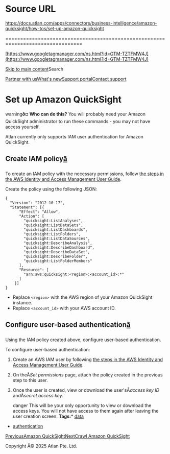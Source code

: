 # Source URL
https://docs.atlan.com/apps/connectors/business-intelligence/amazon-quicksight/how-tos/set-up-amazon-quicksight

================================================================================

<!--
canonical: https://docs.atlan.com/apps/connectors/business-intelligence/amazon-quicksight/how-tos/set-up-amazon-quicksight
link-alternate: https://docs.atlan.com/apps/connectors/business-intelligence/amazon-quicksight/how-tos/set-up-amazon-quicksight
meta-description: Learn about set up amazon quicksight.
meta-docsearch:docusaurus_tag: docs-default-current
meta-docsearch:language: en
meta-docsearch:version: current
meta-docusaurus_locale: en
meta-docusaurus_tag: docs-default-current
meta-docusaurus_version: current
meta-generator: Docusaurus v3.8.1
meta-og-description: Learn about set up amazon quicksight.
meta-og-locale: en
meta-og-title: Set up Amazon QuickSight | Atlan Documentation
meta-og-url: https://docs.atlan.com/apps/connectors/business-intelligence/amazon-quicksight/how-tos/set-up-amazon-quicksight
meta-twitter:card: summary_large_image
meta-viewport: width=device-width,initial-scale=1
title: Set up Amazon QuickSight | Atlan Documentation
-->

[https://www.googletagmanager.com/ns.html?id=GTM-TZTFMW4J](https://www.googletagmanager.com/ns.html?id=GTM-TZTFMW4J)

[Skip to main content](#__docusaurus_skipToContent_fallback)Search

[Partner with us](https://docs.google.com/forms/d/e/1FAIpQLScuAIhCm2GS7YFstrOjawbP8J7PUmOynQo7wI2yGCcCyEcVSw/viewform)[What's new](https://shipped.atlan.com/)[Support portal](https://atlan.zendesk.com/auth/v2/login/signin?return_to=https%3A%2F%2Fatlan.zendesk.com%2Fhc%2Fen-us&theme=hc&locale=en-us&brand_id=1900000425113&auth_origin=1900000425113%2Cfalse%2Ctrue)[Contact support](/support/submit-request)

Set up Amazon QuickSight
========================

warning**ð¤ Who can do this?** You will probably need your Amazon QuickSight administrator to run these commands \- you may not have access yourself.

Atlan currently only supports IAM user authentication for Amazon QuickSight.

Create IAM policy[â](#create-iam-policy "Direct link to Create IAM policy")
-----------------------------------------------------------------------------

To create an IAM policy with the necessary permissions, follow [the steps in the AWS Identity and Access Management User Guide](https://docs.aws.amazon.com/IAM/latest/UserGuide/access_policies_create.html).

Create the policy using the following JSON:

```
{  
  "Version": "2012-10-17",  
  "Statement": [{  
      "Effect": "Allow",  
      "Action": [  
        "quicksight:ListAnalyses",  
        "quicksight:ListDataSets",  
        "quicksight:ListDashboards",  
        "quicksight:ListFolders",  
        "quicksight:ListDataSources",  
        "quicksight:DescribeAnalysis",  
        "quicksight:DescribeDashboard",  
        "quicksight:DescribeDataSet",  
        "quicksight:DescribeFolder",  
        "quicksight:ListFolderMembers"  
      ],  
      "Resource": [  
        "arn:aws:quicksight:<region>:<account_id>:*"  
      ]  
    }]  
}  

```
* Replace `<region>` with the AWS region of your Amazon QuickSight instance.
* Replace `<account_id>` with your AWS account ID.

Configure user\-based authentication[â](#configure-user-based-authentication "Direct link to Configure user-based authentication")
------------------------------------------------------------------------------------------------------------------------------------

Using the IAM policy created above, configure user\-based authentication.

To configure user\-based authentication:

1. Create an AWS IAM user by following [the steps in the AWS Identity and Access Management User Guide](https://docs.aws.amazon.com/IAM/latest/UserGuide/id_users_create.html).
2. On theÂ*Set permissions* page, attach the policy created in the previous step to this user.
3. Once the user is created, view or download the user'sÂ*access key ID* andÂ*secret access key*.

    danger This will be your only opportunity to view or download the access keys. You will not have access to them again after leaving the user creation screen.
**Tags:*** [data](/tags/data)
* [authentication](/tags/authentication)

[PreviousAmazon QuickSight](/apps/connectors/business-intelligence/amazon-quicksight)[NextCrawl Amazon QuickSight](/apps/connectors/business-intelligence/amazon-quicksight/how-tos/crawl-amazon-quicksight)

Copyright Â© 2025 Atlan Pte. Ltd.

